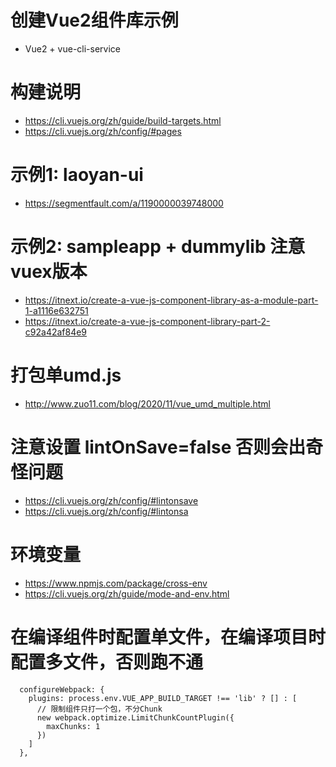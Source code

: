 # 创建Vue2组件库示例

 * Vue2 + vue-cli-service

# 构建说明

 * https://cli.vuejs.org/zh/guide/build-targets.html
 * https://cli.vuejs.org/zh/config/#pages

# 示例1: laoyan-ui

 * https://segmentfault.com/a/1190000039748000

# 示例2: sampleapp + dummylib 注意vuex版本

 * https://itnext.io/create-a-vue-js-component-library-as-a-module-part-1-a1116e632751
 * https://itnext.io/create-a-vue-js-component-library-part-2-c92a42af84e9

# 打包单umd.js

 * http://www.zuo11.com/blog/2020/11/vue_umd_multiple.html

# 注意设置 lintOnSave=false 否则会出奇怪问题

 * https://cli.vuejs.org/zh/config/#lintonsave
 * https://cli.vuejs.org/zh/config/#lintonsa

# 环境变量

 * https://www.npmjs.com/package/cross-env
 * https://cli.vuejs.org/zh/guide/mode-and-env.html

# 在编译组件时配置单文件，在编译项目时配置多文件，否则跑不通
```
  configureWebpack: {
    plugins: process.env.VUE_APP_BUILD_TARGET !== 'lib' ? [] : [
      // 限制组件只打一个包，不分Chunk
      new webpack.optimize.LimitChunkCountPlugin({
        maxChunks: 1
      })
    ]
  },
```
